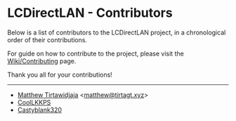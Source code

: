 # LCDirectLAN - Contributors

Below is a list of contributors to the LCDirectLAN project, in a chronological order of their contributions.

For guide on how to contribute to the project, please visit the [Wiki/Contributing](../../wiki/Contributing) page.

Thank you all for your contributions!

----

-  [Matthew Tirtawidjaja](https://github.com/TIRTAGT) \<matthew@tirtagt.xyz\>
-  [CoolLKKPS](https://github.com/CoolLKKPS)
-  [Castyblank320](https://github.com/Castyblank320)